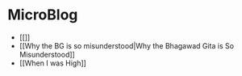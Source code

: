 # MicroBlog

- [[]]
- [[Why the BG is so misunderstood|Why the Bhagawad Gita is So Misunderstood]]
- [[When I was High]]